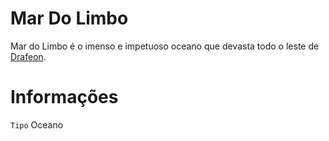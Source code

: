 <!-- TITLE: Mar Do Limbo -->
<!-- SUBTITLE: Visão geral sobre Mar Do Limbo -->

# Mar Do Limbo
Mar do Limbo é o imenso e impetuoso oceano que devasta todo o leste de [Drafeon](http://localhost/lugares/plano-material/drafeon#drafeon).

# Informações
`Tipo` Oceano

